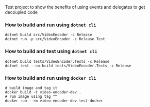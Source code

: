 Test project to show the benefits of using events and delegates to get decoupled code

### How to build and run using `dotnet cli`
```
dotnet build src/VideoEncoder -c Release
dotnet run -p src/VideoEncoder -c Release Test
``` 

### How to build and test using `dotnet cli`
```
dotnet build tests/VideoEncoder.Tests -c Release
dotnet test --no-build tests/VideoEncoder.Tests -c Release
``` 

### How to build and run using `docker cli`
```
# build image and tag it
docker build -t video-encoder-dev .
# run image using tag ^^
docker run --rm video-encoder-dev test-docker
```
